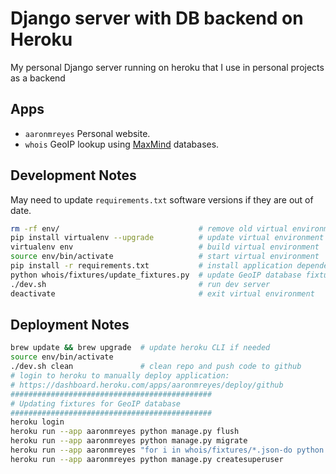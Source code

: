 # Django server with DB backend on Heroku

My personal Django server running on heroku that I use in personal projects as a backend

## Apps

- `aaronmreyes` Personal website.
- `whois` GeoIP lookup using [MaxMind](https://dev.maxmind.com/geoip/geoip2/geolite2/) databases.

## Development Notes

May need to update `requirements.txt` software versions if they are out of date.

```bash
rm -rf env/                               # remove old virtual environment
pip install virtualenv --upgrade          # update virtual environment
virtualenv env                            # build virtual environment
source env/bin/activate                   # start virtual environment
pip install -r requirements.txt           # install application dependencies
python whois/fixtures/update_fixtures.py  # update GeoIP database fixtures
./dev.sh                                  # run dev server
deactivate                                # exit virtual environment
```

## Deployment Notes

```bash
brew update && brew upgrade  # update heroku CLI if needed
source env/bin/activate
./dev.sh clean               # clean repo and push code to github
# login to heroku to manually deploy application:
# https://dashboard.heroku.com/apps/aaronmreyes/deploy/github
#############################################
# Updating fixtures for GeoIP database
#############################################
heroku login
heroku run --app aaronmreyes python manage.py flush
heroku run --app aaronmreyes python manage.py migrate
heroku run --app aaronmreyes "for i in whois/fixtures/*.json-do python manage.py loaddata \$i; done"
heroku run --app aaronmreyes python manage.py createsuperuser
```